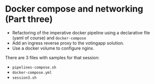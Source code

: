 # Docker compose and networking (Part three)

- Refactoring of the imperative docker pipeline using a declarative file (yaml of course) and `docker-compose`
- Add an ingress reverse proxy to the votingapp solution.
- Use a docker volume to configure nginx.

There are 3 files with samples for that session:
- `pipelines-compose.sh`
- `docker-compose.yml`
- `session3.sh`
